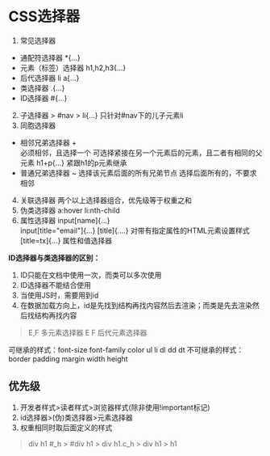 # CSS选择器

1. 常见选择器
- 通配符选择器   *{...}
- 元素（标签）选择器   h1,h2,h3{...}
- 后代选择器  li a{...}
- 类选择器    .{...}
- ID选择器    #{...}
2. 子选择器 > 
#nav > li{...}  只针对#nav下的儿子元素li
3. 同胞选择器
- 相邻兄弟选择器 +  
必须相邻，且选择一个  可选择紧接在另一个元素后的元素，且二者有相同的父元素
h1+p{...}  紧跟h1的p元素继承
- 普通兄弟选择器 ~ 
 选择该元素后面的所有兄弟节点  选择后面所有的，不要求相邻
4. 关联选择器
两个以上选择器组合，优先级等于权重之和 
5. 伪类选择器
a:hover   li:nth-child
6. 属性选择器
input[name]{...}  
input[title="email"]{...}
[title]{....} 对带有指定属性的HTML元素设置样式
[title=tx]{...} 属性和值选择器

**ID选择器与类选择器的区别：**
1. ID只能在文档中使用一次，而类可以多次使用
2. ID选择器不能结合使用
3. 当使用JS时，需要用到id 
4. 在数据加载方向上，id是先找到结构再找内容然后去渲染；而类是先去渲染然后找结构再找内容

> E,F 多元素选择器
   E F 后代元素选择器

可继承的样式：font-size   font-family color ul li  dl  dd  dt
不可继承的样式：border padding  margin  width  height

## 优先级
1. 开发者样式>读者样式>浏览器样式(除非使用!important标记)
2. id选择器>(伪)类选择器>元素选择器
3. 权重相同时取后面定义的样式
> div h1 #_h > #div h1 > div h1.c_h > div h1 > h1

